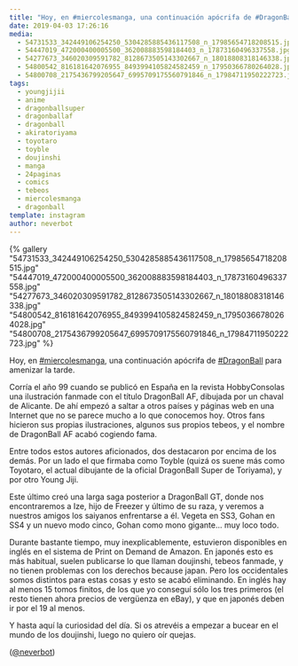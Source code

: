```yaml
---
title: "Hoy, en #miercolesmanga, una continuación apócrifa de #DragonBall para amenizar la tarde"
date: 2019-04-03 17:26:16
media: 
  - 54731533_342449106254250_5304285885436117508_n_17985654718208515.jpg
  - 54447019_472000400005500_362008883598184403_n_17873160496337558.jpg
  - 54277673_346020309591782_8128673505143302667_n_18018808318146338.jpg
  - 54800542_816181642076955_8493994105824582459_n_17950366780264028.jpg
  - 54800708_2175436799205647_6995709175560791846_n_17984711950222723.jpg
tags: 
  - youngjijii
  - anime
  - dragonballsuper
  - dragonballaf
  - dragonball
  - akiratoriyama
  - toyotaro
  - toyble
  - doujinshi
  - manga
  - 24paginas
  - comics
  - tebeos
  - miercolesmanga
  - dragonball
template: instagram
author: neverbot
---
```


{% gallery "54731533_342449106254250_5304285885436117508_n_17985654718208515.jpg" "54447019_472000400005500_362008883598184403_n_17873160496337558.jpg" "54277673_346020309591782_8128673505143302667_n_18018808318146338.jpg" "54800542_816181642076955_8493994105824582459_n_17950366780264028.jpg" "54800708_2175436799205647_6995709175560791846_n_17984711950222723.jpg" %}

Hoy, en [#miercolesmanga](/tags/miercolesmanga), una continuación apócrifa de [#DragonBall](/tags/dragonball) para amenizar la tarde.

Corría el año 99 cuando se publicó en España en la revista HobbyConsolas una ilustración fanmade con el título DragonBall AF, dibujada por un chaval de Alicante. De ahí empezó a saltar a otros países y páginas web en una Internet que no se parece mucho a lo que conocemos hoy. Otros fans hicieron sus propias ilustraciones, algunos sus propios tebeos, y el nombre de DragonBall AF acabó cogiendo fama.

Entre todos estos autores aficionados, dos destacaron por encima de los demás. Por un lado el que firmaba como Toyble (quizá os suene más como Toyotaro, el actual dibujante de la oficial DragonBall Super de Toriyama), y por otro Young Jiji.

Este último creó una larga saga posterior a DragonBall GT, donde nos encontraremos a Ize, hijo de Freezer y último de su raza, y veremos a nuestros amigos los saiyanos enfrentarse a él. Vegeta en SS3, Gohan en SS4 y un nuevo modo cinco, Gohan como mono gigante... muy loco todo.

Durante bastante tiempo, muy inexplicablemente, estuvieron disponibles en inglés en el sistema de Print on Demand de Amazon. En japonés esto es más habitual, suelen publicarse lo que llaman doujinshi, tebeos fanmade, y no tienen problemas con los derechos because japan. Pero los occidentales somos distintos para estas cosas y esto se acabó eliminando. En inglés hay al menos 15 tomos finitos, de los que yo conseguí sólo los tres primeros (el resto tienen ahora precios de vergüenza en eBay), y que en japonés deben ir por el 19 al menos.

Y hasta aquí la curiosidad del día. Si os atrevéis a empezar a bucear en el mundo de los doujinshi, luego no quiero oír quejas.

([@neverbot](https://instagram.com/neverbot))
